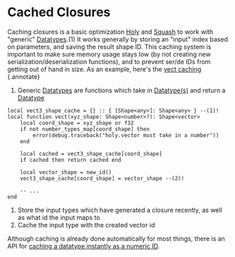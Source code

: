 # Cached Closures

Caching closures is a basic optimization
[Holy](https://github.com/hardlyardi/holy) and
[Squash](https://github.com/Data-Oriented-House/Squash)
to work with "generic" [Datatypes](../../../api/constants/datatypes/index.md).(1) It works generally by storing an
"input" index based on parameters, and saving the result shape ID. This caching system is important to make sure memory
usage stays low (by not creating new serialization/deserialization functions), and to prevent ser/de IDs from getting
out of hand in size. As an example, here's the [vect caching](../../../api/constants/datatypes/generics/vect.md)
{.annotate}

1. Generic [Datatypes](../../../api/constants/datatypes/index.md) are
functions which take in [Datatype(s)](../../../api/constants/datatypes/index.md) and return a
[Datatype](../../../api/constants/datatypes/index.md)

```luau
local vect3_shape_cache = {} :: { [Shape<any>]: Shape<any> } --(1)!
local function vect(xyz_shape: Shape<number>?): Shape<vector>
    local coord_shape = xyz_shape or f32
    if not number_types_map[coord_shape] then
        error(debug.traceback("holy.vector must take in a number"))
    end

    local cached = vect3_shape_cache[coord_shape]
    if cached then return cached end

    local vector_shape = new_id()
    vect3_shape_cache[coord_shape] = vector_shape --(2)!

    -- ...
end
```

1. Store the input types which have generated a closure recently, as well as what id the input maps to
2. Cache the input type with the created vector id

Although caching is already done automatically for most things, there is an API for
[caching a datatype instantly as a numeric ID](../../../api/constants/datatypes/generics/cached.md).
